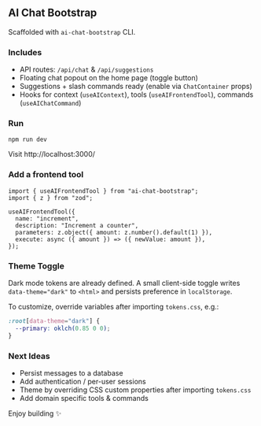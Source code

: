 ## AI Chat Bootstrap

Scaffolded with `ai-chat-bootstrap` CLI.

### Includes

- API routes: `/api/chat` & `/api/suggestions`
- Floating chat popout on the home page (toggle button)
- Suggestions + slash commands ready (enable via `ChatContainer` props)
- Hooks for context (`useAIContext`), tools (`useAIFrontendTool`), commands (`useAIChatCommand`)

### Run

```
npm run dev
```

Visit http://localhost:3000/

### Add a frontend tool

```tsx
import { useAIFrontendTool } from "ai-chat-bootstrap";
import { z } from "zod";

useAIFrontendTool({
  name: "increment",
  description: "Increment a counter",
  parameters: z.object({ amount: z.number().default(1) }),
  execute: async ({ amount }) => ({ newValue: amount }),
});
```

### Theme Toggle

Dark mode tokens are already defined. A small client-side toggle writes `data-theme="dark"` to `<html>` and persists preference in `localStorage`.

To customize, override variables after importing `tokens.css`, e.g.:

```css
:root[data-theme="dark"] {
  --primary: oklch(0.85 0 0);
}
```

### Next Ideas

- Persist messages to a database
- Add authentication / per-user sessions
- Theme by overriding CSS custom properties after importing `tokens.css`
- Add domain specific tools & commands

Enjoy building ✨
